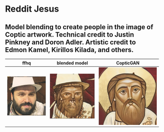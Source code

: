 # Reddit Jesus
## Model blending to create people in the image of Coptic artwork. Technical credit to Justin Pinkney and Doron Adler. Artistic credit to Edmon Kamel, Kirillos Kilada, and others.
| ffhq | blended model | CopticGAN |
| -------------------- | -------------------------- | ---------------- |
| ![](neckbeard.png) | ![](neckbeard%20jesus.png) | ![](jesus.png) |

